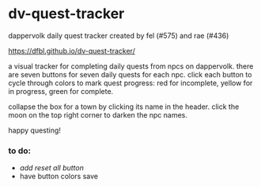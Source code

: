 # dv-quest-tracker
dappervolk daily quest tracker
created by fel (#575) and rae (#436)

https://dfbl.github.io/dv-quest-tracker/

a visual tracker for completing daily quests from npcs on dappervolk. there are seven buttons for seven daily quests for each npc. click each button to cycle through colors to mark quest progress: red for incomplete, yellow for in progress, green for complete.

collapse the box for a town by clicking its name in the header. click the moon on the top right corner to darken the npc names.

happy questing!

### to do:
- *add reset all button*
- have button colors save
